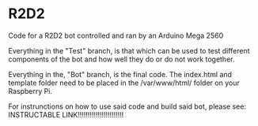 # R2D2
Code for a R2D2 bot controlled and ran by an Arduino Mega 2560

Everything in the "Test" branch, is that which can be used to test 
different components of the bot and how well they do or do not work 
together.

Everything in the, "Bot" branch, is the final code. The index.html 
and template folder need to be placed in the /var/www/html/ folder 
on your Raspberry Pi.

For instrunctions on how to use said code and build said bot, 
please see:
            INSTRUCTABLE LINK!!!!!!!!!!!!!!!!!!!!!!!
